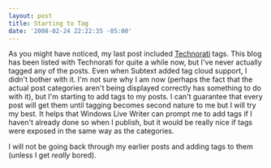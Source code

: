```yaml
---
layout: post
title: Starting to Tag
date: '2008-02-24 22:22:35 -05:00'
---
```


As you might have noticed, my last post included [Technorati](http://technorati.com/) tags. This blog has been listed with Technorati for quite a while now, but I've never actually tagged any of the posts. Even when Subtext added tag cloud support, I didn't bother with it. I'm not sure why I am now (perhaps the fact that the actual post categories aren't being displayed correctly has something to do with it), but I'm starting to add tags to my posts. I can't guarantee that every post will get them until tagging becomes second nature to me but I will try my best. It helps that Windows Live Writer can prompt me to add tags if I haven't already done so when I publish, but it would be really nice if tags were exposed in the same way as the categories.

I will not be going back through my earlier posts and adding tags to them (unless I get *really* bored).
